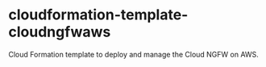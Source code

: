 # cloudformation-template-cloudngfwaws
Cloud Formation template to deploy and manage the Cloud NGFW on AWS.
